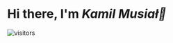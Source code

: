 <h1>Hi there, I'm <em> Kamil Musiał👋 </em></h1>

![visitors](https://visitor-badge.glitch.me/badge?page_id=${kamio90}.${https://github.com/kamio90/kamio90})

